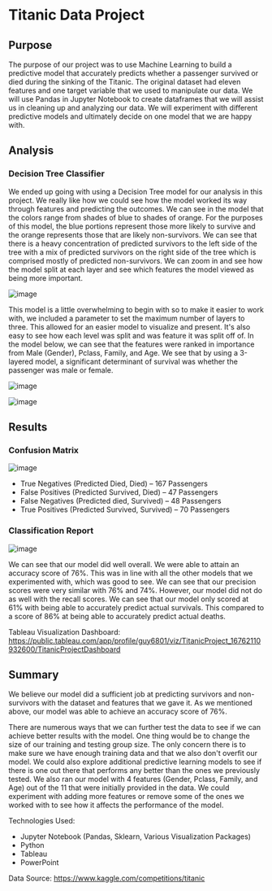 # Titanic Data Project

## Purpose

The purpose of our project was to use Machine Learning to build a predictive model that accurately predicts whether a passenger survived or died during the sinking of the Titanic. The original dataset had eleven features and one target variable that we used to manipulate our data. We will use Pandas in Jupyter Notebook to create dataframes that we will assist us in cleaning up and analyzing our data. We will experiment with different predictive models and ultimately decide on one model that we are happy with.

## Analysis

### Decision Tree Classifier

We ended up going with using a Decision Tree model for our analysis in this project. We really like how we could see how the model worked its way through features and predicting the outcomes. We can see in the model that the colors range from shades of blue to shades of orange. For the purposes of this model, the blue portions represent those more likely to survive and the orange represents those that are likely non-survivors. We can see that there is a heavy concentration of predicted survivors to the left side of the tree with a mix of predicted survivors on the right side of the tree which is comprised mostly of predicted non-survivors. We can zoom in and see how the model split at each layer and see which features the model viewed as being more important.

![image](https://user-images.githubusercontent.com/110848660/220732551-5779afc8-ebf3-4a9e-8030-1b39229052ca.png)

This model is a little overwhelming to begin with so to make it easier to work with, we included a parameter to set the maximum number of layers to three. This allowed for an easier model to visualize and present. It's also easy to see how each level was split and was feature it was split off of. In the model below, we can see that the features were ranked in importance from Male (Gender), Pclass, Family, and Age. We see that by using a 3-layered model, a significant determinant of survival was whether the passenger was male or female.  

![image](https://user-images.githubusercontent.com/110848660/220732631-8859cbff-ce61-406e-9fe3-0a3273df3330.png)

![image](https://user-images.githubusercontent.com/110848660/220737729-ada2568c-1325-442f-ae44-28f03efc7469.png)

## Results

### Confusion Matrix

![image](https://user-images.githubusercontent.com/110848660/220732762-a9126904-46a3-4640-ac95-002d5476d8aa.png)

- True Negatives (Predicted Died, Died) – 167 Passengers
- False Positives (Predicted Survived, Died) – 47 Passengers
- False Negatives (Predicted died, Survived) – 48 Passengers
- True Positives (Predicted Survived, Survived) – 70 Passengers

### Classification Report

![image](https://user-images.githubusercontent.com/110848660/220732798-57852669-7c4b-40c4-9f36-5fe83532803a.png)

We can see that our model did well overall. We were able to attain an accuracy score of 76%. This was in line with all the other models that we experimented with, which was good to see. We can see that our precision scores were very similar with 76% and 74%. However, our model did not do as well with the recall scores. We can see that our model only scored at 61% with being able to accurately predict actual survivals. This compared to a score of 86% at being able to accurately predict actual deaths.

Tableau Visualization Dashboard: https://public.tableau.com/app/profile/guy6801/viz/TitanicProject_16762110932600/TitanicProjectDashboard

## Summary

We believe our model did a sufficient job at predicting survivors and non-survivors with the dataset and features that we gave it. As we mentioned above, our model was able to achieve an accuracy score of 76%. 

There are numerous ways that we can further test the data to see if we can achieve better results with the model. One thing would be to change the size of our training and testing group size. The only concern there is to make sure we have enough training data and that we also don't overfit our model. We could also explore additional predictive learning models to see if there is one out there that performs any better than the ones we previously tested. We also ran our model with 4 features (Gender, Pclass, Family, and Age) out of the 11 that were initially provided in the data. We could experiment with adding more features or remove some of the ones we worked with to see how it affects the performance of the model.

Technologies Used:
- Jupyter Notebook (Pandas, Sklearn, Various Visualization Packages)
- Python
- Tableau
- PowerPoint

Data Source: https://www.kaggle.com/competitions/titanic
